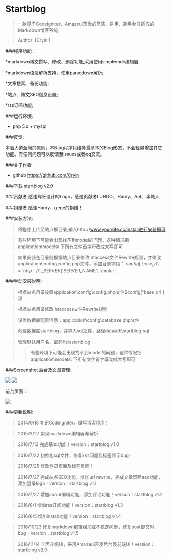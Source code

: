 # Startblog

>一款基于Codeigniter、Amazeui开发的简洁、易用、跨平台自适应的Markdown博客系统.

>Author: [Cryin']

###程序功能：

*markdown博文撰写、修改、删除功能,采用使用simplemde编辑器;

*markdown语法解析支持，使用parsedown解析;

*文章搜索、备份功能;

*站点、博文SEO信息设置;

*rss订阅功能;

###运行环境:
* php 5.x + mysql

###反馈:

本着大道至简的原则，本Blog程序只维持最基本的Blog形态，不会轻易增加其它功能。有任何问题可以反馈至issues或者qq交流。

###关于作者

* github https://github.com/Cryin

###下载
 [startblog v2.0](https://github.com/Cryin/Startblog)

###贡献者
感谢辉哥设计的Logo，感谢贡献者LUHOO、Hardy、Ant、半城人

###捐赠者
感谢Hardy、gege的捐赠！

###安装方法:

>将程序上传至站点根目录,输入http://www.yoursite.cc/install进行安装即可

>有些环境下可能会出现找不到model的问题，这种情况把application\models\ 下所有文件首字母改成大写即可

>如果安装在目录则根据站点目录修改.htaccess文件Rewrite规则，并修改application\config\config.php文件，添加目录字段：
$config['base_url'] = 'http://'.$_SERVER['SERVER_NAME'].'/mulu';


###手动安装说明:

>根据站点目录设置application\config\config.php文件$config['base_url']项

>根据站点目录修改.htaccess文件Rewrite规则

>设置数据库配置信息：application\config\database.php文件

>创建数据库startblog，并导入sql文件，路径data\db\startblog.sql

>管理默认用户名、密码均为startblog

>>有些环境下可能会出现找不到model的问题，这种情况把application\models\ 下所有文件首字母改成大写即可

###Screenshot
后台及文章管理:

![](http://i1.piimg.com/567571/fcece6993c374e48.png)
![](http://i1.piimg.com/567571/6bbf83711d00c63b.png)

前台页面：

![](http://i1.piimg.com/567571/3ca2f44da1c73fea.png)

###更新说明:

>2014/9/18 初识CodeIgniter，编写博客程序！

>2015/3/27 实现markdown编辑器与解析

>2016/7/12 完成基本功能！version：startblog v1.0

>2016/7/22 初始化sql文件，修复xss问题及标签显示bug！

>2016/7/25 修改登录页面及标签页面！

>2016/7/27 完成站点SEO功能，增加url rewrite，完成文章页面seo功能，添加登录logo！version：startblog v1.1

>2016/7/27 增加about编辑功能，添加评论功能！version：startblog v1.2

>2016/8/1  增加rss订阅功能！version：startblog v1.3

>2016/8/5  增加install功能！version：startblog v1.4

>2016/10/23  修复markdown编辑器加载不稳定问题，修复post提交时bug！version：startblog v1.5

>2016/11/14  全面升级UI，采用Amazeui开发后台及前端UI！version：startblog v2.0
